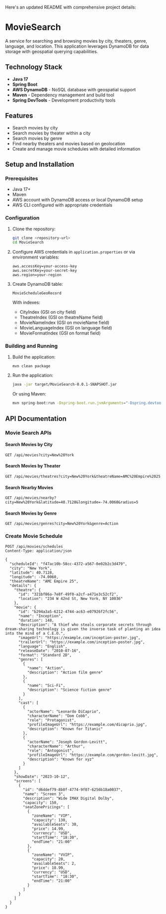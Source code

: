 Here's an updated README with comprehensive project details:

# MovieSearch

A service for searching and browsing movies by city, theaters, genre, language, and location. This application leverages DynamoDB for data storage with geospatial querying capabilities.

## Technology Stack

- **Java 17**
- **Spring Boot**
- **AWS DynamoDB** - NoSQL database with geospatial support
- **Maven** - Dependency management and build tool
- **Spring DevTools** - Development productivity tools

## Features

- Search movies by city
- Search movies by theater within a city
- Search movies by genre
- Find nearby theaters and movies based on geolocation
- Create and manage movie schedules with detailed information

## Setup and Installation

### Prerequisites

- Java 17+
- Maven
- AWS account with DynamoDB access or local DynamoDB setup
- AWS CLI configured with appropriate credentials

### Configuration

1. Clone the repository:
   ```bash
   git clone <repository-url>
   cd MovieSearch
   ```

2. Configure AWS credentials in `application.properties` or via environment variables:
   ```
   aws.accessKey=your-access-key
   aws.secretKey=your-secret-key
   aws.region=your-region
   ```

3. Create DynamoDB table:
   ```
   MovieScheduleGeoRecord
   ```
   With indexes:
    - CityIndex (GSI on city field)
    - TheatreIndex (GSI on theatreName field)
    - MovieNameIndex (GSI on movieName field)
    - MovieLanguageIndex (GSI on language field)
    - MovieFormatIndex (GSI on format field)

### Building and Running

1. Build the application:
   ```bash
   mvn clean package
   ```

2. Run the application:
   ```bash
   java -jar target/MovieSearch-0.0.1-SNAPSHOT.jar
   ```

   Or using Maven:
   ```bash
   mvn spring-boot:run -Dspring-boot.run.jvmArguments="-Dspring.devtools.restart.enabled=false"
   ```

## API Documentation

### Movie Search APIs

#### Search Movies by City
```
GET /api/movies?city=New%20York
```

#### Search Movies by Theater
```
GET /api/movies/theatres?city=New%20York&theatreName=AMC%20Empire%2025
```

#### Search Nearby Movies
```
GET /api/movies/nearby?city=New%20York&latitude=40.7128&longitude=-74.0060&radius=5
```

#### Search Movies by Genre
```
GET /api/movies/genres?city=New%20York&genre=Action
```

### Create Movie Schedule

```
POST /api/movies/schedules
Content-Type: application/json

{
  "scheduleId": "f47ac10b-58cc-4372-a567-0e02b2c3d479",
  "city": "New York",
  "latitude": 40.7128,
  "longitude": -74.0060,
  "theatreName": "AMC Empire 25",
  "details": {
    "theatre": {
      "id": "321bf86a-7e8f-49f0-a2cf-a471e3c52cf2",
      "location": "234 W 42nd St, New York, NY 10036"
    },
    "movie": {
      "id": "b294a3a5-6212-4744-ac63-e07926f2fc56",
      "name": "Inception",
      "duration": 148,
      "description": "A thief who steals corporate secrets through dream-sharing technology is given the inverse task of planting an idea into the mind of a C.E.O.",
      "imageUrl": "https://example.com/inception-poster.jpg",
      "trailerUrl": "https://example.com/inception-poster.jpg",
      "language": "English",
      "releaseDate": "2010-07-16",
      "format": "Standard 2D", 
      "genres": [
        {
          "name": "Action",
          "description": "Action film genre"
        },
        {
          "name": "Sci-Fi",
          "description": "Science fiction genre"
        }
      ],
      "cast": [
        {
          "actorName": "Leonardo DiCaprio",
          "characterName": "Dom Cobb",
          "role": "Protagonist",
          "profileImageUrl": "https://example.com/dicaprio.jpg",
          "description": "Known for Titanic"
        },
        {
          "actorName": "Joseph Gordon-Levitt",
          "characterName": "Arthur",
          "role": "Antogonist",
          "profileImageUrl": "https://example.com/gordon-levitt.jpg",
          "description": "Known for xyz"
        }
      ]
    },
    "showDate": "2023-10-12",
    "screens": [
      {
        "id": "d6ddef79-8b8f-4774-9f07-6256b18a0037",
        "name": "Screen 3",
        "description": "Wide IMAX Digital Dolby",
        "capacity": 150,
        "seatZonePricings": [
          {
            "zoneName": "VIP",
            "capacity": 130,
            "availableSeats": 30,
            "price": 14.99,
            "currency": "USD",
            "startTime": "18:30",
            "endTime": "21:00"
          },
          {
            "zoneName": "VVIP",
            "capacity": 20,
            "availableSeats": 2,
            "price": 18.99,
            "currency": "USD",
            "startTime": "18:30",
            "endTime": "21:00"
          }
        ]
      }
    ]
  }
}
```